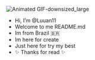 ![Animated GIF-downsized_large](https://user-images.githubusercontent.com/79935555/129048505-0cfc4be2-ed28-4029-b214-c2d4c5dc21cf.gif)

- Hi, I’m @Luuan11
- Welcome to me README.md 
- Im from Brazil 🇧🇷
- Im here for create
- Just here for try my best
- ✨ Thanks for read ✨ 

